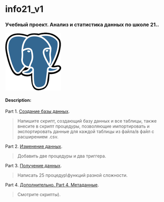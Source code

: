 # info21_v1

### Учебный проект. Анализ и статистика данных по школе 21..  
![PostgreSQL](https://github.com/GTimsan/info21_v1/blob/main/images/elephant.png)    


#### Description:
Part 1. [Создание базы данных](https://github.com/GTimsan/info21_v1/blob/main/src/part1.sql).  
  >Напишите скрипт, создающий базу данных и все таблицы, также внесите в скрипт процедуры, позволяющие импортировать и экспортировать данные для каждой таблицы из файла/в файл с расширением .csv.  

Part 2. [Изменение данных](https://github.com/GTimsan/info21_v1/blob/main/src/part2.sql).  
  > Добавить две процедуры и два триггера.  

Part 3. [Получение данных](https://github.com/GTimsan/info21_v1/blob/main/src/part3.sql).  
  > Написать 25 процедур\функций разной сложности.  

Part 4. [Дополнительно. Part 4. Метаданные](https://github.com/GTimsan/info21_v1/blob/main/src/part4.sql).  
  > Смотрите скрипты).  
